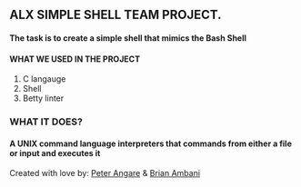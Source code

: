 ## ALX SIMPLE SHELL TEAM PROJECT.
#### The task is to create a simple shell that mimics the Bash Shell 

#### WHAT WE USED IN THE PROJECT
1. C langauge
2. Shell
4. Betty linter

### WHAT IT DOES?
#### A UNIX command language interpreters that commands from either a file or input and executes it






Created with love by:
[Peter Angare](https://github.com/Shikanda/)  &  [Brian Ambani](https://github.com/brian-ambani/)


